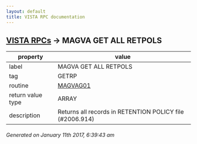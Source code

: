 ```yaml
---
layout: default
title: VISTA RPC documentation
---
```




## [VISTA RPCs](TableOfContent.md) &#8594; MAGVA GET ALL RETPOLS 

 property | value 
--- | --- 
 label | MAGVA GET ALL RETPOLS
 tag | GETRP
 routine | [MAGVAG01](http://code.osehra.org/dox/Routine_MAGVAG01_source.html)
 return value type | ARRAY
 description |  Returns all records in RETENTION POLICY file (#2006.914)




 ###### Generated on January 11th 2017, 6:39:43 am